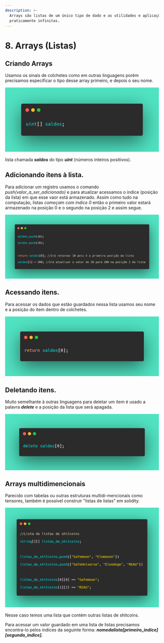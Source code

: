 ```yaml
---
description: >-
  Arrays são listas de um único tipo de dado e as utilidades e aplicações são
  praticamente infinitas.
---
```


# 8. Arrays (Listas)

## Criando Arrays

Usamos os sinais de colchetes como em outras linguagens porém precisamos especificar o tipo desse array primeiro, e depois o seu nome.

![](<../.gitbook/assets/image (92).png>)

lista chamada _**saldos**_ do tipo _**uint**_ (números inteiros positivos).

## Adicionando itens à lista.

Para adicionar um registro usamos o comando _push(valor\_a\_ser\_adicionado)_ e para atualizar acessamos o indice (posição da lista) em que esse vaor está armazenado. Assim como tudo na computação, listas _começam com indice 0_ então o primeiro valor estará armazenado na posição 0 e o segundo na posição 2 e assim segue.

![](<../.gitbook/assets/image (51).png>)

## Acessando itens.

Para acessar os dados que estão guardados nessa lista usamos seu nome e a posição do item dentro de colchetes.

![](<../.gitbook/assets/image (59).png>)

## Deletando itens.

Muito semelhante à outras linguagens para deletar um item é usado a palavra _**delete**_ e a posição da lista que será apagada.

![](<../.gitbook/assets/image (8).png>)

## Arrays multidimencionais

Parecido com tabelas ou outras estruturas multidi-mencionais como tensores, também é possível construir "listas de listas" em solidity.

![](<../.gitbook/assets/image (84).png>)

Nesse caso temos uma lista que contém outras listas de shitcoins.

Para acessar um valor guardado em uma lista de listas precisamos encontra-lo pelos indices da seguinte forma: _**nomedalista\[primeiro\_indice]\[segundo\_indice].**_

